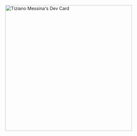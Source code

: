 <a href="https://app.daily.dev/toto1250"><img src="https://github.com/toto1250/toto1250/blob/main/devcard.svg" width="400" alt="Tiziano Messina's Dev Card"/></a>
